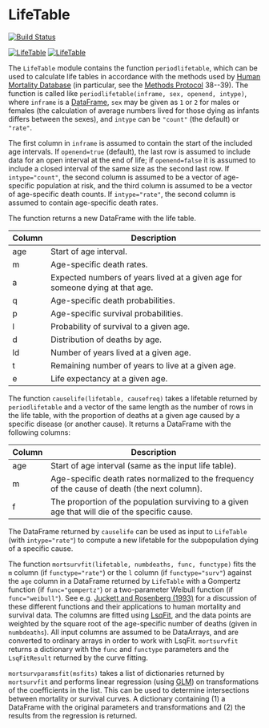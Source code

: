 # LifeTable

[![Build Status](https://travis-ci.org/klpn/LifeTable.jl.svg?branch=master)](https://travis-ci.org/klpn/LifeTable.jl)

[![LifeTable](http://pkg.julialang.org/badges/LifeTable_0.5.svg)](http://pkg.julialang.org/?pkg=LifeTable)
[![LifeTable](http://pkg.julialang.org/badges/LifeTable_0.6.svg)](http://pkg.julialang.org/?pkg=LifeTable)

The `LifeTable` module contains the function `periodlifetable`, which can be used to calculate life tables in accordance with the methods used by [Human Mortality Database](http://www.mortality.org/) (in particular, see the [Methods Protocol](http://www.mortality.org/Public/Docs/MethodsProtocol.pdf) 38--39). The function is called like `periodlifetable(inframe, sex, openend, intype)`, where `inframe` is a [DataFrame](https://github.com/JuliaStats/DataFrames.jl), `sex` may be given as `1` or `2` for males or females (the calculation of average numbers lived for those dying as infants differs between the sexes), and `intype` can be `"count"` (the default) or `"rate"`.

The first column in `inframe` is assumed to contain the start of the included age intervals. If `openend=true` (default), the last row is assumed to include data for an open interval at the end of life; if `openend=false` it is assumed to include a closed interval of the same size as the second last row. If `intype="count"`, the second column is assumed to be a vector of age-specific population at risk, and the third column is assumed to be a vector of age-specific death counts. If `intype="rate"`, the second column is assumed to contain age-specific death rates.

The function returns a new DataFrame with the life table.

| Column | Description
| ------ | -----------
| age | Start of age interval.
| m | Age-specific death rates.
| a | Expected numbers of years lived at a given age for someone dying at that age. 
| q | Age-specific death probabilities.
| p | Age-specific survival probabilities.
| l | Probability of survival to a given age.
| d | Distribution of deaths by age.
| ld | Number of years lived at a given age.
| t | Remaining number of years to live at a given age.
| e | Life expectancy at a given age.

The function `causelife(lifetable, causefreq)` takes a lifetable returned by `periodlifetable` and a vector of the same length as the number of rows in the life table, with the proportion of deaths at a given age caused by a specific disease (or another cause). It returns a DataFrame with the following columns:


| Column | Description
| ------ | -----------
| age | Start of age interval (same as the input life table).
|m | Age-specific death rates normalized to the frequency of the cause of death (the next column).
|f | The proportion of the population surviving to a given age that will die of the specific cause.

The DataFrame returned by `causelife` can be used as input to `LifeTable` (with `intype="rate"`) to compute a new lifetable for the subpopulation dying of a specific cause.

The function `mortsurvfit(lifetable, numbdeaths, func, functype)` fits the `m` column (if `functype="rate"`) or the `l` column (if `functype="surv"`) against the `age` column in a DataFrame returned by `LifeTable` with a Gompertz function (if `func="gompertz"`) or a two-parameter Weibull function (if `func="weibull"`). See e.g. [Juckett and Rosenberg (1993)](http://www.ncbi.nlm.nih.gov/pubmed/8377524) for a discussion of these different functions and their applications to human mortality and survival data. The columns are fitted using [LsqFit](https://github.com/JuliaOpt/LsqFit.jl), and the data points are weighted by the square root of the age-specific number of deaths (given in `numbdeaths`). All input columns are assumed to be DataArrays, and are converted to ordinary arrays in order to work with LsqFit. `mortsurvfit` returns a dictionary with the `func` and `functype` parameters and the `LsqFitResult` returned by the curve fitting.

`mortsurvparamsfit(msfits)` takes a list of dictionaries returned by `mortsurvfit` and performs linear regression (using [GLM](https://github.com/JuliaStats/GLM.jl)) on transformations of the coefficients in the list. This can be used to determine intersections between mortality or survival curves. A dictionary containing (1) a DataFrame with the original parameters and transformations and (2) the results from the regression is returned.
